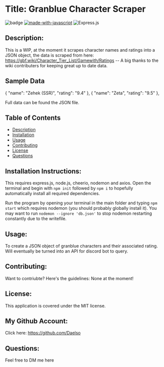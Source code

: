 # Title: Granblue Character Scraper

![badge](https://img.shields.io/badge/license-MIT-darkred) [![made-with-javascript](https://img.shields.io/badge/Made%20with-JavaScript-1f425f.svg)](https://www.javascript.com) 
![Express.js](https://img.shields.io/badge/express.js-%23404d59.svg?style=for-the-badge&logo=express&logoColor=%2361DAFB)


## Description:

This is a WIP, at the moment it scrapes character names and ratings into a JSON object, the data is scraped from here: https://gbf.wiki/Character_Tier_List/Gamewith/Ratings -- A big thanks to the wiki contributers for keeping great up to date data.

## Sample Data
 {
    "name": "Zehek (SSR)",
    "rating": "9.4"
  },
  {
    "name": "Zeta",
    "rating": "9.5"
  },
  
  Full data can be found the JSON file. 


## Table of Contents
- [Description](#description)
- [Installation](#installation)
- [Usage](#usage)
- [Contributing](#contributing)
- [License](#license)
- [Questions](#questions)

## Installation Instructions:

This requires express.js, node.js, cheerio, nodemon and axios. Open the terminal and begin with ```npm init``` followed by ```npm i``` to hopefully automatically install all required dependencies.

Run the program by opening your terminal in the main folder and typing ```npm start``` which requires nodemon (you should probably globally install it). You may want to run ```nodemon --ignore 'db.json'``` to stop nodemon restarting constantly due to the writefile.

## Usage:

To create a JSON object of granblue characters and their associated rating. Will eventually be turned into an API for discord bot to query.

## Contributing:

Want to contriubte? Here's the guidelines: None at the moment!


## License:

This application is covered under the MIT license. 

## My Github Account:

  Click here: https://github.com/Daelso

## Questions:

  Feel free to DM me here
  
